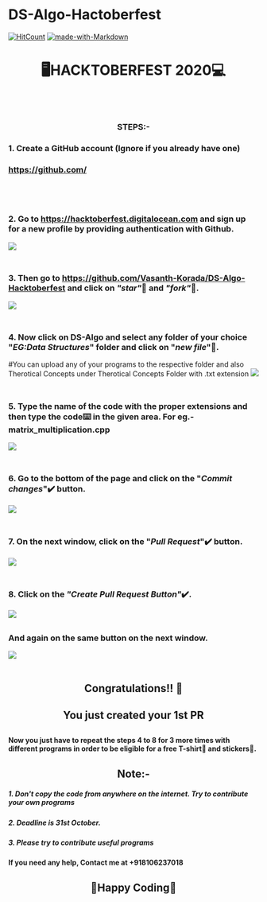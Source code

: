 # DS-Algo-Hactoberfest

[![HitCount](http://hits.dwyl.com/3NCRY9T3R/H4CKT0B3RF3ST-2020.svg)](http://hits.dwyl.com/3NCRY9T3R/H4CKT0B3RF3ST-2020)
[![made-with-Markdown](https://img.shields.io/badge/Made%20with-Markdown-1f425f.svg)](http://commonmark.org)

# <div align="center">🖥️HACKTOBERFEST 2020💻</div>
<br></br>

### <div align="center">STEPS:-</div>

  ### 1. Create a GitHub account (Ignore if you already have one)
  ### https://github.com/
<br></br>
##
  ### 2. Go to https://hacktoberfest.digitalocean.com and sign up for a new profile by providing authentication with Github.
  ![](https://i.ibb.co/0jHpjBP/hacktoberfest.jpg)
<br></br>
##
  ### 3. Then go to https://github.com/Vasanth-Korada/DS-Algo-Hacktoberfest and click on *"star"*🌟 and *"fork"*🍴.
  ![](https://i.ibb.co/R4p91T9/fork1.jpg)
<br></br>
##
  ### 4. Now click on DS-Algo and select any folder of your choice "*EG:Data Structures*" folder and click on "*new file*"📁.
  #You can upload any of your programs to the respective folder and also Therotical Concepts under Therotical Concepts Folder with .txt extension
  ![](https://i.ibb.co/PGymWWZ/1-0-2-Git-create-file.png)
<br></br>
##
  ### 5. Type the name of the code with the proper extensions and then type the code⌨️ in the given area. For eg.- matrix_multiplication.cpp
  ![](https://i.ibb.co/sm8k4FY/Capture.png)
<br></br>
##
  ### 6. Go to the bottom of the page and click on the "*Commit changes*"✔️ button.
  ![](https://i.ibb.co/QQmwywM/commit.jpg)
<br></br>
##
  ### 7. On the next window, click on the "*Pull Request*"✔️ button.
  ![](https://i.ibb.co/LxW7q9F/pull.jpg)
<br></br>
##
  ### 8. Click on the *"Create Pull Request Button"*✔️.
  ![](https://i.ibb.co/17YNgMw/pr-LI.jpg)
  ##
  ### And again on the same button on the next window.
  ![](https://i.ibb.co/m95QGHK/request.jpg)
<br></br>



##
## <div align="center"> Congratulations!! 🥳 </div>
## <div align="center">You just created your 1st PR</div>

##
#### Now you just have to repeat the steps 4 to 8 for 3 more times with different programs in order to be eligible for a free T-shirt👕 and stickers🤩.

## <div align="center">Note:-</div>

##### 1. Don't copy the code from anywhere on the internet. Try to contribute your own programs
##### 2. Deadline is 31st October.
##### 3. Please try to contribute useful programs

#### If you need any help, Contact me at **+918106237018**

## <div align="center">🤞Happy Coding🤞</div>
